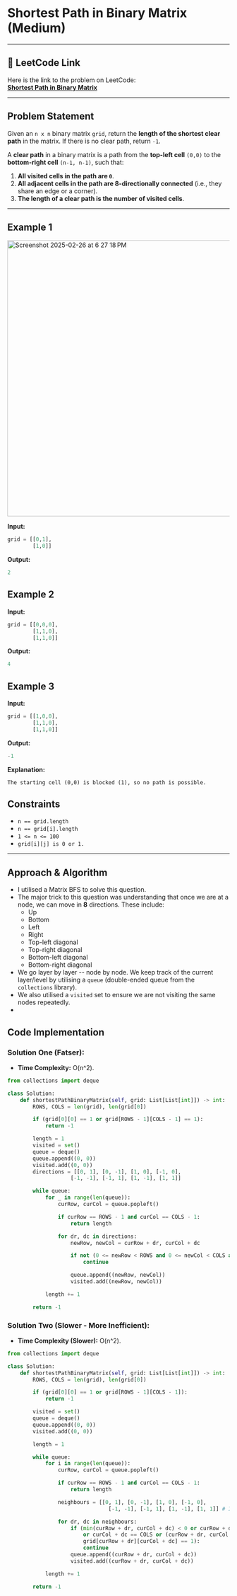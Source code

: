 # Shortest Path in Binary Matrix (Medium)

---

## 🔗 LeetCode Link

Here is the link to the problem on LeetCode:  
[**Shortest Path in Binary Matrix**](https://leetcode.com/problems/shortest-path-in-binary-matrix/)

---

## Problem Statement

Given an `n x n` binary matrix `grid`, return the **length of the shortest clear path** in the matrix. If there is no clear path, return `-1`.

A **clear path** in a binary matrix is a path from the **top-left cell** `(0,0)` to the **bottom-right cell** `(n-1, n-1)`, such that:

1. **All visited cells in the path are `0`**.
2. **All adjacent cells in the path are 8-directionally connected** (i.e., they share an edge or a corner).
3. **The length of a clear path is the number of visited cells**.

---

## **Example 1**

<img width="624" alt="Screenshot 2025-02-26 at 6 27 18 PM" src="https://github.com/user-attachments/assets/a1f243a2-616e-4de3-ac24-d649734cf162" />

**Input:**

```python
grid = [[0,1],
        [1,0]]
```

**Output:**

```python
2
```

## **Example 2**

**Input:**

```python
grid = [[0,0,0],
        [1,1,0],
        [1,1,0]]
```

**Output:**

```python
4
```

## **Example 3**

**Input:**

```python
grid = [[1,0,0],
        [1,1,0],
        [1,1,0]]
```

**Output:**

```python
-1
```

**Explanation:**

```plaintext
The starting cell (0,0) is blocked (1), so no path is possible.
```

## Constraints

- `n == grid.length`
- `n == grid[i].length`
- `1 <= n <= 100`
- `grid[i][j] is 0 or 1.`

---

## Approach & Algorithm

- I utilised a Matrix BFS to solve this question.
- The major trick to this question was understanding that once we are at a node, we can move in **8** directions. These include:
  - Up
  - Bottom
  - Left
  - Right
  - Top-left diagonal
  - Top-right diagonal
  - Bottom-left diagonal
  - Bottom-right diagonal
- We go layer by layer -- node by node. We keep track of the current layer/level by utilising a `queue` (double-ended queue from the `collections` library).
- We also utilised a `visited` set to ensure we are not visiting the same nodes repeatedly.
-

## Code Implementation

### Solution One (Fatser):

- **Time Complexity:** O(n^2).

```python
from collections import deque

class Solution:
    def shortestPathBinaryMatrix(self, grid: List[List[int]]) -> int:
        ROWS, COLS = len(grid), len(grid[0])

        if (grid[0][0] == 1 or grid[ROWS - 1][COLS - 1] == 1):
            return -1

        length = 1
        visited = set()
        queue = deque()
        queue.append((0, 0))
        visited.add((0, 0))
        directions = [[0, 1], [0, -1], [1, 0], [-1, 0],
                    [-1, -1], [-1, 1], [1, -1], [1, 1]]

        while queue:
            for _ in range(len(queue)):
                curRow, curCol = queue.popleft()

                if curRow == ROWS - 1 and curCol == COLS - 1:
                    return length

                for dr, dc in directions:
                    newRow, newCol = curRow + dr, curCol + dc

                    if not (0 <= newRow < ROWS and 0 <= newCol < COLS and grid[newRow][newCol] == 0 and (newRow, newCol) not in visited):
                        continue

                    queue.append((newRow, newCol))
                    visited.add((newRow, newCol))

            length += 1

        return -1
```

### Solution Two (Slower - More Inefficient):

- **Time Complexity (Slower):** O(n^2).

```python
from collections import deque

class Solution:
    def shortestPathBinaryMatrix(self, grid: List[List[int]]) -> int:
        ROWS, COLS = len(grid), len(grid[0])

        if (grid[0][0] == 1 or grid[ROWS - 1][COLS - 1]):
            return -1

        visited = set()
        queue = deque()
        queue.append((0, 0))
        visited.add((0, 0))

        length = 1

        while queue:
            for i in range(len(queue)):
                curRow, curCol = queue.popleft()

                if curRow == ROWS - 1 and curCol == COLS - 1:
                    return length

                neighbours = [[0, 1], [0, -1], [1, 0], [-1, 0],
                                [-1, -1], [-1, 1], [1, -1], [1, 1]] # Inefficient as we just declare these over and over.

                for dr, dc in neighbours:
                    if (min(curRow + dr, curCol + dc) < 0 or curRow + dr == ROWS
                        or curCol + dc == COLS or (curRow + dr, curCol + dc) in visited or
                        grid[curRow + dr][curCol + dc] == 1):
                        continue
                    queue.append((curRow + dr, curCol + dc))
                    visited.add((curRow + dr, curCol + dc))

            length += 1

        return -1
```
